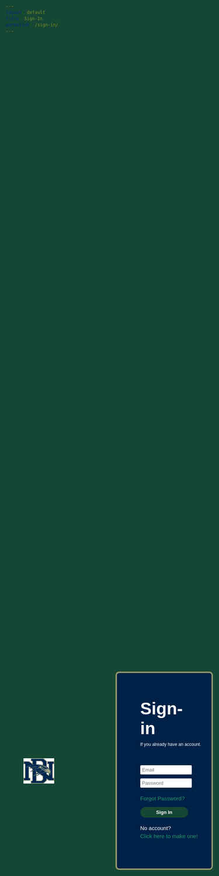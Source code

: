 ```yaml
---
layout: default
title: Sign-In
permalink: /sign-in/
---
```


<html lang="en">

<head>
  <meta charset="UTF-8">
  <meta name="viewport" content="width=device-width, initial-scale=1.0">
  <title>Login</title>
  <script src="https://code.jquery.com/jquery-3.6.4.min.js"></script>

  <link rel="preconnect" href="https://fonts.googleapis.com">
  <link rel="preconnect" href="https://fonts.gstatic.com" crossorigin>
  <link href="https://fonts.googleapis.com/css2?family=Lexend:wght@100..900&display=swap" rel="stylesheet">

<style>
    html,
    body {
      height: 100%;
      margin: 0;
      font-family: "Lexend", sans-serif;
      background-color: #154734;
    }

    #main-holder {
      height: 100%;
      display: grid;
      grid-template-columns: minmax(150px, 1fr) 2fr;
      align-items: center;
    }

    #brand-logo {
      display: flex;
      justify-content: center;
      align-items: right;
      margin-left: 30px;
      grid-column: 1 / span 1; /* logo in first column */
    }

    #brand-logo img {
      max-width: 70%;
      max-height: 70%;
    }

    #login-div {
      background-color: #002147; 
      width: 60%;
      border: 4px solid #91976C;
      padding: 20px;
      margin: 50px; 
      margin-left: 150px;
      border-radius: 10px; 
      grid-column: 2 / span 1; /* sign-in div in second solumn */
    }

    #login-header {
      color: #ffffff;
      font-family: "Lexend", sans-serif;
      font-size: 35pt;
      margin-top: 50px;
      margin-bottom: 10px;
      margin-left: 20%; /* Set margin-left to 20% */
      width: 60%; /* Set width to 60% */
    }


    #login-subheader,
    #forgot-password,
    #no-account,
    #create-account {
      color: #ffffff;
      margin-left: 20%; /* Set margin-left to 20% */
      width: 80%; /* Set width to 60% */
    }
    
    #login-subheader {
        font-size: 12px;
        margin-bottom: 50px;
    }
    #create-account {
      margin-bottom: 100px;
      }

    #login-form {
      width: 100%;
      display: grid;
      grid-gap: 10px;
      margin-bottom: 20px;
    }

    #forgot-password {
      font-family: "Lexend", sans-serif;
        font-size: 15px;
        margin-bottom: 15px;
        color: #22956b;
    }

    .login-form-field {
      width: calc(70% - 10px);
      color: #3a3a3a;
      border: none;
      border-bottom: 1px solid #3a3a3a;
      border-radius: 3px;
      outline: none;
      padding: 5px;
      margin-left: 20%; 
      width: 60%; 
    }

    #login-form-submit {
      width: 100%;
      padding: 7px;
      border: none;
      border-radius: 15px;
      color: white;
      font-weight: bold;
      background-color: #154734ff;
      margin-bottom: 20px;
      cursor: pointer;
      outline: none;
      margin-left: 20%; 
      width: 60%; 
    }

    #no-account {
      font-family: "Lexend", sans-serif;
        font-size: 15px;
        margin-bottom: 5px;
    }

    #create-account {
      font-family: "Lexend", sans-serif;
        font-size: 15px;
        margin-bottom: 60px;
        color: #22956b;
    }

    .error-message {
      background-color: rgba(201, 49, 49, 0.4);
      font-family: "Lexend", sans-serif;
      font-size: 15px;
      width: calc(70% - 10px);
      color: white;
      border: none;
      padding: 8px;
      border-bottom: 1px solid #3a3a3a;
      border-radius: 5px;
      margin-top: 30px;
    }


  </style>

</head>

<body>
  <main id="main-holder">
    <div id="brand-logo">
      <img src="../images/icons/dnhs_logo.png" alt="Brand Logo">
    </div>
    <div id="login-div">
      <h1 id="login-header">Sign-in</h1>
      <div id="login-subheader">If you already have an account.</div>
      <form id="login-form">
        <input type="text" name="username" id="username-field" class="login-form-field" placeholder="Email">
        <input type="password" name="password" id="password-field" class="login-form-field" placeholder="Password">
      </form>
      <div id="forgot-password">Forgot Password?</div>
      <input type="submit" value="Sign In" id="login-form-submit" onclick="signIn()">
      <div id="no-account">No account?</div>
      <div id="create-account">Click here to make one!</div>
    </div>
  </main>
</body>

</html>

<script>
  var local = "http://localhost:8911";
  var deployed = "https://jcc.stu.nighthawkcodingsociety.com";


  function signIn() {
    console.log("button clicked");
    var email = document.getElementById('username-field').value;
    var password = document.getElementById('password-field').value;

    var requestBody = {
        email: email,
        password: password
    };

    var requestOptions = {
        method: 'POST',
        mode: 'cors', // no-cors, *cors, same-origin
        cache: 'no-cache', // *default, no-cache, reload, force-cache, only-if-cached
        credentials: 'include', // include, *same-origin, omit
        body: JSON.stringify(requestBody),
        headers: {
            "content-type": "application/json",
        },
    };
   
    fetch(deployed + '/authenticate', requestOptions)
    .then(response => response.text()) // Get response text
    .then(data => {
        // Check response status
        console.log(data);
        if (data.includes("authenticated successfully")) { // Assuming this string indicates successful authentication
            fetch(deployed + '/api/class_period/dashboard', {
                  method: 'GET',
                  mode: 'cors', // no-cors, *cors, same-origin
                  cache: 'no-cache', // *default, no-cache, reload, force-cache, only-if-cached
                  credentials: 'include', // include, *same-origin, omit
                  headers: {
                      "content-type": "application/json",
                  },
              })
              .then(response => {
                  if (!response.ok) {
                      throw new Error('Network response was not ok');
                  }
                  return response.json();
              })
              .then(data => {
                  console.log(JSON.stringify(data));
                  window.location.replace("{{site.baseurl}}/dashboard/");
                  return;
               })
              .catch(error => {
                  console.error('There was a problem with the fetch operation:', error);
              });
        } else {
            // Invalid email or password
            displayErrorMessage("Invalid email or password");
        }
    })
    .catch(error => {
        console.error('There was an error:', error);
        // Error occurred during sign-in
        displayErrorMessage(error.message);
    });
  }

    function displayErrorMessage(message) {
      // check if error message already exists 
      var existingErrorMessage = document.querySelector('.error-message');
      if (!existingErrorMessage) {
        var errorDiv = document.createElement('div');
        errorDiv.className = 'error-message';
        errorDiv.textContent = message;
        document.getElementById('login-div').appendChild(errorDiv);
      }
    }

    /*
    document.getElementById('login-form-submit').onclick = function () {
      signIn();
    }; ^ 
    */
</script>
